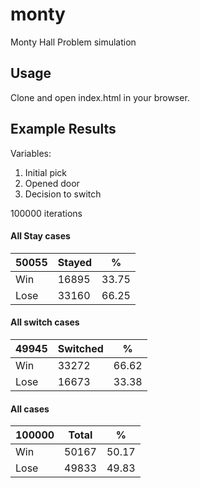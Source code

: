 # monty

Monty Hall Problem simulation

## Usage

Clone and open index.html in your browser.

## Example Results

Variables:
1. Initial pick
2. Opened door
3. Decision to switch

100000 iterations

#### All Stay cases
| 50055 	| Stayed 	| % 	|
|-	|-	|-	|
| Win 	| 16895 	| 33.75 	|
| Lose 	| 33160 	| 66.25 	|

#### All switch cases
| 49945 	| Switched 	| % 	|
|-	|-	|-	|
| Win 	| 33272 	| 66.62 	|
| Lose 	| 16673 	| 33.38 	|

#### All cases
| 100000 	| Total 	| % 	|
|-	|-	|-	|
| Win 	| 50167 	| 50.17 	|
| Lose 	| 49833 	| 49.83 	|
